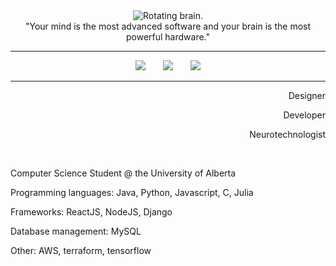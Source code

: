 <div align="center">
  <img src="https://github.com/user-attachments/assets/6e9d6457-c37b-4402-a8b4-dcee61e0b7b7" alt="Rotating brain.">
</div>
    <div align="center">
        "Your mind is the most advanced software and your brain is the most powerful hardware."
    </div>
    <hr class="solid">
<!--     <p align="center"><a href="https://www.angelnjoku.com">angelnjoku.com</a></p> -->
    <div align="center">
       <a href="https://www.linkedin.com/in/angelcnjoku"><img src="https://github.com/user-attachments/assets/51e4f5d5-ab0c-4bb6-afa2-f38067854ced"></a>
       &nbsp&nbsp&nbsp&nbsp&nbsp
       <a href="https://discord.com/users/braingel"><img src="https://github.com/user-attachments/assets/cc1f6c2b-8b5c-4520-b7da-a67cbad45f2f"></a>
       &nbsp&nbsp&nbsp&nbsp&nbsp
       <a href="https://medium.com/@angelnjoku"><img src="https://github.com/user-attachments/assets/5466fcd0-94f8-4fc0-a463-87ccc8c9ae0d"></a>
    </div>
    <hr class="solid">
    <div align="right">
        <p>Designer</p>
        <p>Developer</p>
        <p>Neurotechnologist</p>
    </div>
    <br />
    <div align="left">
    <p>Computer Science Student @ the University of Alberta</p>
    <p>Programming languages: Java, Python, Javascript, C, Julia</p>
    <p>Frameworks: ReactJS, NodeJS, Django</p>
    <p>Database management: MySQL</p>
    <p>Other: AWS, terraform, tensorflow</p>
    </div>
</div>

[brainrotate]: https://github.com/user-attachments/assets/6e9d6457-c37b-4402-a8b4-dcee61e0b7b7
